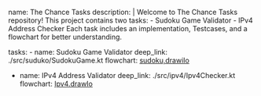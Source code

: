 name: The Chance Tasks
  description: |
    Welcome to The Chance Tasks repository! This project contains two tasks:
      - Sudoku Game Validator 
      - IPv4 Address Checker 
    Each task includes an implementation, Testcases, and a flowchart for better understanding.

  tasks:
    - name: Sudoku Game Validator
      deep_link: ./src/suduko/SudokuGame.kt
      flowchart: [sudoku,drawiIo](https://drive.google.com/file/d/1inZqC3nGdqUIdfNTkmfzKoTvEiOzcQcn/view?usp=sharing)

  - name: IPv4 Address Validator
      deep_link: ./src/ipv4/Ipv4Checker.kt
      flowchart: [Ipv4.drawIo](https://drive.google.com/file/d/1kuevaimhGQw95Y0BjKGjb8r4xGH4AMdI/view?usp=sharing)
